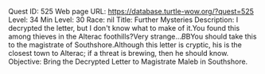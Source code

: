 Quest ID: 525
Web page URL: https://database.turtle-wow.org/?quest=525
Level: 34
Min Level: 30
Race: nil
Title: Further Mysteries
Description: I decrypted the letter, but I don't know what to make of it.You found this among thieves in the Alterac foothills?Very strange...$B$BYou should take this to the magistrate of Southshore.Although this letter is cryptic, his is the closest town to Alterac; if a threat is brewing, then he should know.
Objective: Bring the Decrypted Letter to Magistrate Maleb in Southshore.
